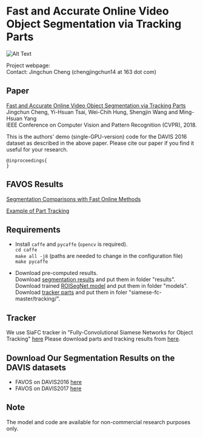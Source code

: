 # Fast and Accurate Online Video Object Segmentation via Tracking Parts

![Alt Text](https://github.com/JingchunCheng/FAVOS/blob/master/framework.png) 

Project webpage: <br />
Contact: Jingchun Cheng (chengjingchun14 at 163 dot com)

## Paper
[Fast and Accurate Online Video Object Segmentation via Tracking Parts]() <br />
Jingchun Cheng, Yi-Hsuan Tsai, Wei-Chih Hung, Shengjin Wang and Ming-Hsuan Yang <br />
IEEE Conference on Computer Vision and Pattern Recognition (CVPR), 2018.

This is the authors' demo (single-GPU-version) code for the DAVIS 2016 dataset as described in the above paper. Please cite our paper if you find it useful for your research.

```
@inproceedings{
}
```

## FAVOS Results
[Segmentation Comparisons with Fast Online Methods]()

[Example of Part Tracking]()


## Requirements
* Install `caffe` and `pycaffe` (`opencv` is required). <br />
`cd caffe` <br />
`make all -j8` (paths are needed to change in the configuration file) <br />
`make pycaffe` <br />

* Download pre-computed results. <br />
Download [segmentation results](https://www.dropbox.com/s/9zwob31bz91u75h/favos.tar?dl=0) and put them in folder "results".
Download trained [ROISegNet model](https://www.dropbox.com/s/tkfa22j0ypq8ncq/ROISegNet_2016.caffemodel?dl=0) and put them in folder "models".
Download [tracker parts](https://www.dropbox.com/s/tkfa22j0ypq8ncq/ROISegNet_2016.caffemodel?dl=0) and put them in foler "siamese-fc-master/tracking/".

## Tracker
We use SiaFC tracker in "Fully-Convolutional Siamese Networks for Object Tracking" [here](https://github.com/bertinetto/siamese-fc)
Please download parts and tracking results from [here](https://www.dropbox.com/s/tkfa22j0ypq8ncq/ROISegNet_2016.caffemodel?dl=0).

## Download Our Segmentation Results on the DAVIS datasets
* FAVOS on DAVIS2016 [here](https://www.dropbox.com/s/9zwob31bz91u75h/favos.tar?dl=0)
* FAVOS on DAVIS2017 [here]()


## Note
The model and code are available for non-commercial research purposes only.

